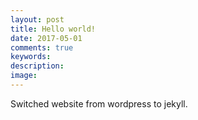 ```yaml
---
layout: post
title: Hello world!
date: 2017-05-01
comments: true
keywords:
description:  
image: 
---
```


Switched website from wordpress to jekyll.
